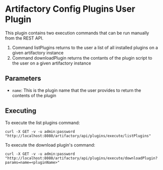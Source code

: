 Artifactory Config Plugins User Plugin
=====================================

This plugin contains two execution commands that can be run manually from the REST API.

1. Command listPlugins returns to the user a list of all installed plugins on
   a given artifactory instance
2. Command downloadPlugin returns the contants of the plugin script to the user
   on a given artifactory instance

Parameters
----------

- `name`: This is the plugin name that the user provides to return the contents
  of the plugin

Executing
---------

To execute the list plugins command:

`curl -X GET -v -u admin:password "http://localhost:8080/artifactory/api/plugins/execute/listPlugins"`

To execute the download plugin's command:

`curl -X GET -v -u admin:password "http://localhost:8080/artifactory/api/plugins/execute/downloadPlugin?params=name=<pluginName>"`
